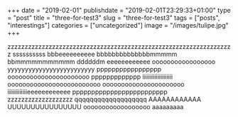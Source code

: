 +++
date = "2019-02-01"
publishdate = "2019-02-01T23:29:33+01:00"
type = "post"
title = "three-for-test3"
slug = "three-for-test3"
tags = ["posts", "interestings"]
categories = ["uncategorized"]
image = "/images/tulipe.jpg"
+++

zzzzzzzzzzzzzzzzzzzzzzzzzzzzzzzzzzzzzzzzzzzzzzzzzzzzzzzzzzzzzzzzzz
ssssssssss
bbbeeeeeeeeee
bbbbbbbbbbbbbbmmmmm
bbmmmmmmmmmmm
ddddddm
eeeeeeeeeeee
ooooooooooooooooo
yyyyyyyyyyyyyyyyyyyyyyyyy
ppppppppppppppppp
oooooooooooooooooooooo
ppppppppppppp
iiiiiiiiiiiiiiiiiiii
ooooooooooooooooooooooooo
oooooooooooooooooooooo
iiiiiiiiiiiiieeeeeeeeeeee
ppppppppppppppppppppppppp
zzzzzzzzzzzzzzzzzzz
qqqqqqqqqqqqqqqqqqq
AAAAAAAAAAAA
UUUUUUUUUUUUUUUU
oooooooooooooooooo
aaaaaaaaa
